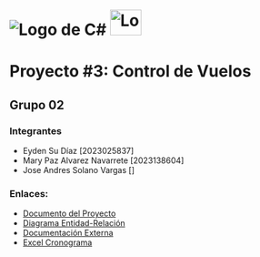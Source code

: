 # ![Logo de C#](https://skillicons.dev/icons?i=cs) <img src="https://upload.wikimedia.org/wikipedia/de/8/8c/Microsoft_SQL_Server_Logo.svg" alt="Logo de Microsoft SQL Server" width="55" height="45">

# Proyecto #3: Control de Vuelos
## Grupo 02

### Integrantes

   - Eyden Su Díaz               [2023025837]
   - Mary Paz Alvarez Navarrete  [2023138604]
   - Jose Andres Solano Vargas   []


### Enlaces:
- <a href="https://tecdigital.tec.ac.cr/dotlrn/classes/CA/IC4301/S-1-2024.LM.IC4301.60/file-storage/view/Proyectos%2FProyecto_%233.pdf" target="_blank" rel="noopener">Documento del Proyecto</a>
- <a href="https://miro.com/app/board/uXjVKEoHDCo=/" target="_blank" rel="noopener">Diagrama Entidad-Relación</a>
- <a href="https://docs.google.com/document/d/1sgJ3yYIVOrOvktQdirT4pLuIgdcnIhtEjMjYBZVYCr8/edit?usp=sharing" target="_blank" rel="noopener">Documentación Externa</a>
- <a href="https://estudianteccr-my.sharepoint.com/:x:/g/personal/mar01alvarez_estudiantec_cr/EWpfjS4TnWBDhl10Ob1bLdkB-NLe4bx_leIHFAY4mdb1Ig?e=dIu1ks" target="_blank" rel="noopener">Excel Cronograma</a>

